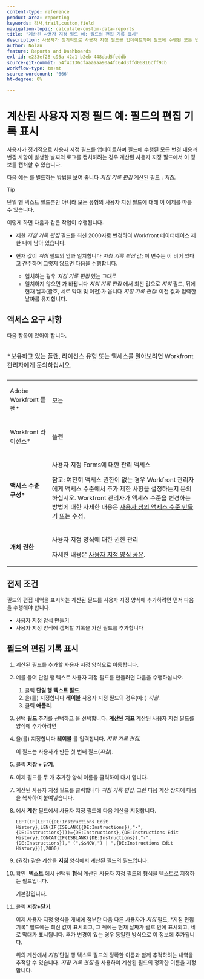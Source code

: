 ```yaml
---
content-type: reference
product-area: reporting
keywords: 감사,trail,custom,field
navigation-topic: calculate-custom-data-reports
title: "계산된 사용자 지정 필드 예: 필드의 편집 기록 표시"
description: 사용자가 정기적으로 사용자 지정 필드를 업데이트하며 필드에 수행된 모든 변경 내용과 변경 사항이 발생한 날짜의 로그를 캡처하려는 경우 계산된 사용자 지정 필드에서 이 정보를 캡처할 수 있습니다.
author: Nolan
feature: Reports and Dashboards
exl-id: e233ef28-c95a-42a1-b2eb-448dad5feddb
source-git-commit: 54f4c136cfaaaaaa90a4fc64d3ffd06816cff9cb
workflow-type: tm+mt
source-wordcount: '666'
ht-degree: 0%

---
```


# 계산된 사용자 지정 필드 예: 필드의 편집 기록 표시

사용자가 정기적으로 사용자 지정 필드를 업데이트하며 필드에 수행된 모든 변경 내용과 변경 사항이 발생한 날짜의 로그를 캡처하려는 경우 계산된 사용자 지정 필드에서 이 정보를 캡처할 수 있습니다.

다음 예는 를 빌드하는 방법을 보여 줍니다 *지침 기록 편집* 계산된 필드 : *지침*.

>[!TIP]
>
>단일 행 텍스트 필드뿐만 아니라 모든 유형의 사용자 지정 필드에 대해 이 예제를 따를 수 있습니다.

이렇게 하면 다음과 같은 작업이 수행됩니다. 

* 제한 *지침 기록 편집* 필드를 최신 2000자로 변경하여 Workfront 데이터베이스 제한 내에 남아 있습니다.
* 현재 값이 *지침* 필드의 앞과 일치합니다 *지침 기록 편집* 값; 이 변수는 이 비어 있다고 간주하며 그렇지 않으면 다음을 수행합니다. 

   * 일치하는 경우 *지침 기록 편집* 있는 그대로
   * 일치하지 않으면 가 바뀝니다 *지침 기록 편집* 에서 최신 값으로 *지침* 필드, 뒤에 현재 날짜(괄호, 세로 막대 및 이전)가 옵니다 *지침 기록 편집*: 이전 값과 입력한 날짜를 유지합니다.

## 액세스 요구 사항

다음 항목이 있어야 합니다.

<table style="table-layout:auto"> 
 <caption style="text-align: left;"> 
  <p>*보유하고 있는 플랜, 라이선스 유형 또는 액세스를 알아보려면 Workfront 관리자에게 문의하십시오.</p> 
 </caption> 
 <col> 
 </col> 
 <col> 
 </col> 
 <tbody> 
  <tr> 
   <td> <p>Adobe Workfront 플랜*</p> </td> 
   <td>모든</td> 
  </tr> 
  <tr> 
   <td> <p>Workfront 라이선스*</p> </td> 
   <td> <p>플랜 </p> </td> 
  </tr> 
  <tr> 
   <td><strong>액세스 수준 구성*</strong> </td> 
   <td> <p>사용자 지정 Forms에 대한 관리 액세스</p> <p>참고: 여전히 액세스 권한이 없는 경우 Workfront 관리자에게 액세스 수준에서 추가 제한 사항을 설정하는지 문의하십시오. Workfront 관리자가 액세스 수준을 변경하는 방법에 대한 자세한 내용은 <a href="../../../administration-and-setup/add-users/configure-and-grant-access/create-modify-access-levels.md" class="MCXref xref">사용자 정의 액세스 수준 만들기 또는 수정</a>.</p> </td> 
  </tr> 
  <tr> 
   <td> <p><strong>개체 권한</strong> </p> </td> 
   <td> <p>사용자 지정 양식에 대한 권한 관리 </p> <p>자세한 내용은 <a href="../../../administration-and-setup/customize-workfront/create-manage-custom-forms/share-access-to-a-custom-form.md" class="MCXref xref">사용자 지정 양식 공유</a>.<br></p> </td> 
  </tr> 
 </tbody> 
</table>

## 전제 조건

필드의 편집 내역을 표시하는 계산된 필드를 사용자 지정 양식에 추가하려면 먼저 다음을 수행해야 합니다.

* 사용자 지정 양식 만들기
* 사용자 지정 양식에 캡처할 기록을 가진 필드를 추가합니다

## 필드의 편집 기록 표시

1. 계산된 필드를 추가할 사용자 지정 양식으로 이동합니다.

1. 예를 들어 단일 행 텍스트 사용자 지정 필드를 만들려면 다음을 수행하십시오.

   1. 클릭 **단일 행 텍스트 필드**.
   1. 을(를) 지정합니다 **레이블** 사용자 지정 필드의 경우(예: ) *지침*.
   1. 클릭 **애플리**.

1. 선택 **필드 추가**&#x200B;를 선택하고 을 선택합니다. **계산된 지표** 계산된 사용자 지정 필드를 양식에 추가하려면
1. 을(를) 지정합니다 **레이블** 를 입력합니다. *지침 기록 편집*.

   이 필드는 사용자가 만든 첫 번째 필드(*지침*).

1. 클릭 **저장 + 닫기**.
1. 이제 필드를 두 개 추가한 양식 이름을 클릭하여 다시 엽니다.
1. 계산된 사용자 지정 필드를 클릭합니다 *지침 기록 편집,* 그런 다음 계산 상자에 다음을 복사하여 붙여넣습니다.
1. 에서 **계산** 필드에서 사용자 지정 필드에 다음 계산을 지정합니다.

   ```
   LEFT(IF(LEFT({DE:Instructions Edit History},LEN(IF(ISBLANK({DE:Instructions}),"-",{DE:Instructions})))={DE:Instructions},{DE:Instructions Edit History},CONCAT(IF(ISBLANK({DE:Instructions}),"-",{DE:Instructions})," (",$$NOW,") | ",{DE:Instructions Edit History})),2000)
   ```

1. (권장) 같은 계산을 **지침** 양식에서 계산된 필드의 필드입니다.
1. 확인  **텍스트** 에서 선택됨 **형식** 계산된 사용자 지정 필드의 형식을 텍스트로 지정하는 필드입니다.

   기본값입니다.

1. 클릭 **저장+닫기**.

   이제 사용자 지정 양식을 개체에 첨부한 다음 다른 사용자가 *지침* 필드, *지침 편집 기록&quot; 필드에는 최신 값이 표시되고, 그 뒤에는 현재 날짜가 괄호 안에 표시되고, 세로 막대가 표시됩니다. 추가 변경이 있는 경우 동일한 방식으로 이 정보에 추가됩니다.

   위의 계산에서 *지침* 단일 행 텍스트 필드의 정확한 이름과 함께 추적하려는 내역을 추적할 수 있습니다. *지침 기록 편집* 을 사용하여 계산된 필드의 정확한 이름을 지정합니다.
